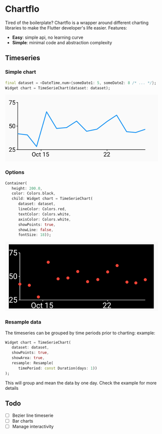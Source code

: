 # Chartflo

Tired of the boilerplate? Chartflo is a wrapper around different charting libraries to make the Flutter developer's life easier. Features:

- **Easy**: simple api, no learning curve
- **Simple**: minimal code and abstraction complexity

## Timeseries

### Simple chart

   ```dart
   final dataset = <DateTime,num>{someDate1: 5, someDate2: 8 /* ... */};
   Widget chart = TimeSerieChart(dataset: dataset);
   ```

![Simple chart](img/simple.png)

### Options

   ```dart
   Container(
      height: 200.0,
      color: Colors.black,
      child: Widget chart = TimeSerieChart(
         dataset: dataset,
         lineColor: Colors.red,
         textColor: Colors.white,
         axisColor: Colors.white,
         showPoints: true,
         showLine: false,
         fontSize: 18));
   ```

![Chart with options](img/options.png)

### Resample data

The timeseries can be grouped by time periods prior to charting: example:

   ```dart
   Widget chart = TimeSerieChart(
      dataset: dataset,
      showPoints: true,
      showArea: true,
      resample: Resample(
         timePeriod: const Duration(days: 1))
   );
   ```

This will group and mean the data by one day. Check the example for more details

## Todo

- [ ] Bezier line timeserie
- [ ] Bar charts
- [ ] Manage interactivity
